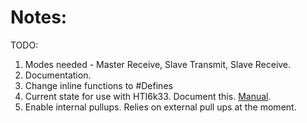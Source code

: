 Notes:
======
TODO:  
1. Modes needed - Master Receive, Slave Transmit, Slave Receive.
2. Documentation.
3. Change inline functions to #Defines
4. Current state for use with HTI6k33. Document this. [Manual](https://cdn-shop.adafruit.com/datasheets/ht16K33v110.pdf).
5. Enable internal pullups. Relies on external pull ups at the moment. 